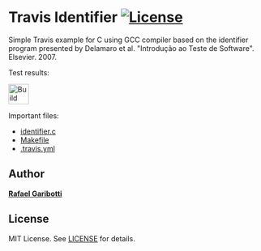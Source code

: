 Travis Identifier [![License][license-img]][license-url]
=
Simple Travis example for C using GCC compiler based on the identifier program presented by Delamaro et al. "Introdução ao Teste de Software". Elsevier. 2007.

Test results:

[<img alt="Build Status" src="https://travis-ci.com/rochavinicius/travis-identifier.svg?branch=main" height="40">][travis-url]

Important files:

* [identifier.c](src/identifier.c)
* [Makefile](Makefile)
* [.travis.yml](.travis.yml)


Author
------
[**Rafael Garibotti**](https://br.linkedin.com/in/rafaelgaribotti)


License
-------
MIT License. See [LICENSE](LICENSE) for details.

[main-url]: https://github.com/rochavinicius/travis-identifier
[readme-url]: https://github.com/rochavinicius/travis-identifier/blob/main/README.md
[license-url]: https://github.com/rafaelgaribotti/travis-identifier/blob/main/LICENSE
[license-img]: https://img.shields.io/github/license/rsp/travis-hello-modern-cpp.svg
[travis-url]: https://travis-ci.org/github/rochavinicius/travis-identifier
[travis-img]: https://travis-ci.org/rochavinicius/travis-identifier.svg?branch=master
[github-follow-url]: https://github.com/rochavinicius
